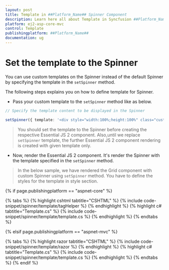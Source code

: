 ```yaml
---
layout: post
title: Template in ##Platform_Name## Spinner Component
description: Learn here all about Template in Syncfusion ##Platform_Name## Spinner component and more.
platform: ej2-asp-core-mvc
control: Template
publishingplatform: ##Platform_Name##
documentation: ug
---
```



# Set the template to the Spinner

You can use custom templates on the Spinner instead of the default Spinner by specifying the template in the `setSpinner` method.

The following steps explains you on how to define template for Spinner.

* Pass your custom template to the `setSpinner` method like as below.

```typescript
// Specify the template content to be displayed in the Spinner

setSpinner({ template: '<div style="width:100%;height:100%" class="custom-rolling"><div></div></div>'});
```

> You should set the template to the Spinner before creating the respective Essential JS 2 component. Also,until we replace `setSpinner` template, the further Essential JS 2 component rendering is created with given template only.

* Now, render the Essential JS 2 component. It's render the Spinner with the template specified in the `setSpinner` method.

> In the below sample, we have rendered the Grid component with custom Spinner using `setSpinner` method. You have to define the styles for the template in style section.

{% if page.publishingplatform == "aspnet-core" %}

{% tabs %}
{% highlight cshtml tabtitle="CSHTML" %}
{% include code-snippet/spinner/template/tagHelper %}
{% endhighlight %}
{% highlight c# tabtitle="Template.cs" %}
{% include code-snippet/spinner/template/template.cs %}
{% endhighlight %}
{% endtabs %}

{% elsif page.publishingplatform == "aspnet-mvc" %}

{% tabs %}
{% highlight razor tabtitle="CSHTML" %}
{% include code-snippet/spinner/template/razor %}
{% endhighlight %}
{% highlight c# tabtitle="Template.cs" %}
{% include code-snippet/spinner/template/template.cs %}
{% endhighlight %}
{% endtabs %}
{% endif %}

